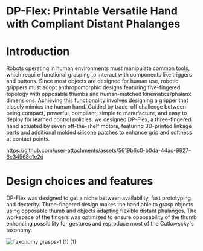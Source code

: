 # DP-Flex: Printable Versatile Hand with Compliant Distant Phalanges

# Introduction
Robots operating in human environments must manipulate common tools, which require functional grasping to interact with components like triggers and buttons. Since most objects are designed for human use, robotic grippers must adopt anthropomorphic designs featuring five-fingered topology with opposable thumbs and human-matched kinematics/phalanx dimensions.
Achieving this functionality involves designing a gripper that closely mimics the human hand. Guided by trade-off challenge between being compact, powerful, compliant, simple to manufacture, and easy to deploy for learned control policies, we designed DP-Flex, a three-fingered hand actuated by seven off-the-shelf motors, featuring 3D-printed linkage parts and additional molded silicone patches to enhance grip and softness at contact points.



https://github.com/user-attachments/assets/5619b6c0-b0da-44ac-9927-6c34568c1e2d



# Design choices and features
DP-Flex was designed to get a niche between availability, fast prototyping and dexterity. Three-fingered design makes the hand able to grasp objects using opposable thumb and objects adapting flexible distant phalanges.
The workspace of the fingers was optimized to ensure opposability of the thumb enhancing possibility for gestures and reproduce most of the Cutkovscky's taxonomy.


![Taxonomy grasps-1 (1) (1)](https://github.com/user-attachments/assets/dd0550e7-708e-4a49-8f80-989b7006b65e)
